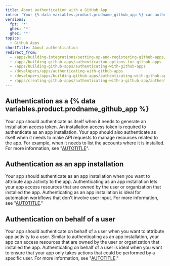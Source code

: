 ```yaml
---
title: About authentication with a GitHub App
intro: 'Your {% data variables.product.prodname_github_app %} can authenticate as itself, as an app installation, or on behalf of a user.'
versions:
  fpt: '*'
  ghes: '*'
  ghec: '*'
topics:
  - GitHub Apps
shortTitle: About authentication
redirect_from:
  - /apps/building-integrations/setting-up-and-registering-github-apps/about-authentication-options-for-github-apps
  - /apps/building-github-apps/authentication-options-for-github-apps
  - /apps/building-github-apps/authenticating-with-github-apps
  - /developers/apps/authenticating-with-github-apps
  - /developers/apps/building-github-apps/authenticating-with-github-apps
  - /apps/creating-github-apps/authenticating-with-a-github-app/authenticating-with-github-apps
---
```


## Authentication as a {% data variables.product.prodname_github_app %}

Your app should authenticate as itself when it needs to generate an installation access token. An installation access token is required to authenticate as an app installation. Your app should also authenticate as itself when it needs to make API requests to manage resources related to the app. For example, when it needs to list the accounts where it is installed. For more information, see "[AUTOTITLE](/apps/creating-github-apps/authenticating-with-a-github-app/authenticating-as-a-github-app)".

## Authentication as an app installation

Your app should authenticate as an app installation when you want to attribute app activity to the app. Authenticating as an app installation lets your app access resources that are owned by the user or organization that installed the app. Authenticating as an app installation is ideal for automation workflows that don't involve user input. For more information, see "[AUTOTITLE](/apps/creating-github-apps/authenticating-with-a-github-app/authenticating-as-a-github-app-installation)."

## Authentication on behalf of a user

Your app should authenticate on behalf of a user when you want to attribute app activity to a user. Similar to authenticating as an app installation, your app can access resources that are owned by the user or organization that installed the app. Authenticating on behalf of a user is ideal when you want to ensure that your app only takes actions that could be performed by a specific user. For more information, see "[AUTOTITLE](/apps/creating-github-apps/authenticating-with-a-github-app/identifying-and-authorizing-users-for-github-apps)."
